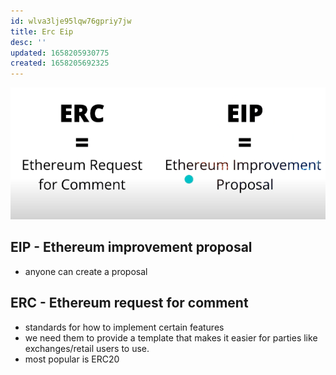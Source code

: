 ```yaml
---
id: wlva3lje95lqw76gpriy7jw
title: Erc Eip
desc: ''
updated: 1658205930775
created: 1658205692325
---
```



![](./assets/images/solidity-erc-eip.png)

## EIP - Ethereum improvement proposal
- anyone can create a proposal

## ERC - Ethereum request for comment
- standards for how to implement certain features
- we need them to provide a template that makes it easier for parties like exchanges/retail users to use.
- most popular is ERC20